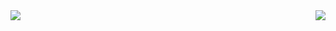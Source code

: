 <a href="">
  <img align="right" src="https://streak-stats.demolab.com/?user=Erwann-Dev" />
</a>
<a href="">
  <img align="left" src="https://github-readme-stats.vercel.app/api/top-langs/?username=Erwann-Dev&layout=compact" />
</a>
